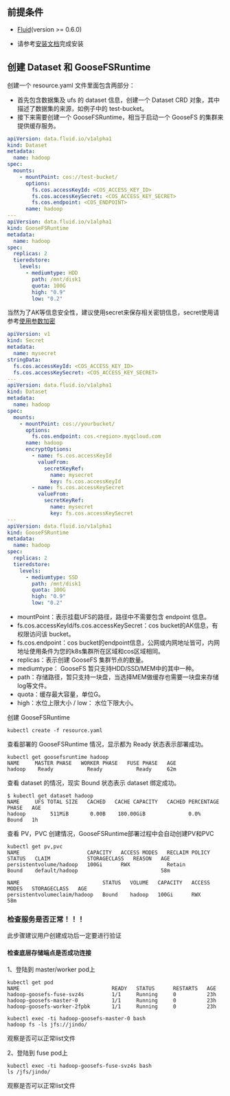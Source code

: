 ## 前提条件


- [Fluid](https://github.com/fluid-cloudnative/fluid)(version >= 0.6.0)
  
- 请参考[安装文档](../Introduction/goosefs_fluid_install-安装文档.md)完成安装
## 创建 Dataset 和 GooseFSRuntime


创建一个 resource.yaml 文件里面包含两部分：

- 首先包含数据集及 ufs 的 dataset 信息，创建一个 Dataset CRD 对象，其中描述了数据集的来源，如例子中的 test-bucket。
- 接下来需要创建一个 GooseFSRuntime，相当于启动一个 GooseFS 的集群来提供缓存服务。



```yaml
apiVersion: data.fluid.io/v1alpha1
kind: Dataset
metadata:
  name: hadoop
spec:
  mounts:
    - mountPoint: cos://test-bucket/
      options:
        fs.cos.accessKeyId: <COS_ACCESS_KEY_ID>
        fs.cos.accessKeySecret: <COS_ACCESS_KEY_SECRET>
        fs.cos.endpoint: <COS_ENDPOINT> 
      name: hadoop
---
apiVersion: data.fluid.io/v1alpha1
kind: GooseFSRuntime
metadata:
  name: hadoop
spec:
  replicas: 2
  tieredstore:
    levels:
      - mediumtype: HDD
        path: /mnt/disk1
        quota: 100G
        high: "0.9"
        low: "0.2"
```


当然为了AK等信息安全性，建议使用secret来保存相关密钥信息，secret使用请参考[使用参数加密](./jindo_fluid_encryptOption.md)


```yaml
apiVersion: v1
kind: Secret
metadata:
  name: mysecret
stringData:
  fs.cos.accessKeyId: <COS_ACCESS_KEY_ID>
  fs.cos.accessKeySecret: <COS_ACCESS_KEY_SECRET>
---
apiVersion: data.fluid.io/v1alpha1
kind: Dataset
metadata:
  name: hadoop
spec:
  mounts:
    - mountPoint: cos://yourbucket/
      options:
        fs.cos.endpoint: cos.<region>.myqcloud.com
      name: hadoop
      encryptOptions:
        - name: fs.cos.accessKeyId
          valueFrom:
            secretKeyRef:
              name: mysecret
              key: fs.cos.accessKeyId
        - name: fs.cos.accessKeySecret
          valueFrom:
            secretKeyRef:
              name: mysecret
              key: fs.cos.accessKeySecret
---
apiVersion: data.fluid.io/v1alpha1
kind: GooseFSRuntime
metadata:
  name: hadoop
spec:
  replicas: 2
  tieredstore:
    levels:
      - mediumtype: SSD
        path: /mnt/disk1
        quota: 100G
        high: "0.9"
        low: "0.2"
```


- mountPoint：表示挂载UFS的路径，路径中不需要包含 endpoint 信息。
- fs.cos.accessKeyId/fs.cos.accessKeySecret：cos bucket的AK信息，有权限访问该 bucket。
- fs.cos.endpoint：cos bucket的endpoint信息，公网或内网地址皆可，内网地址使用条件为您的k8s集群所在区域和cos区域相同。
- replicas：表示创建 GooseFS 集群节点的数量。
- mediumtype： GooseFS 暂只支持HDD/SSD/MEM中的其中一种。
- path：存储路径，暂只支持一块盘，当选择MEM做缓存也需要一块盘来存储log等文件。
- quota：缓存最大容量，单位G。
- high：水位上限大小 / low： 水位下限大小。



创建 GooseFSRuntime


```shell
kubectl create -f resource.yaml
```


查看部署的 GooseFSRuntime 情况，显示都为 Ready 状态表示部署成功。
```shell
kubectl get goosefsruntime hadoop
NAME     MASTER PHASE   WORKER PHASE   FUSE PHASE   AGE
hadoop    Ready           Ready           Ready     62m
```


查看 dataset 的情况，现实 Bound 状态表示 dataset 绑定成功。


```shell
$ kubectl get dataset hadoop
NAME     UFS TOTAL SIZE   CACHED   CACHE CAPACITY   CACHED PERCENTAGE   PHASE   AGE
hadoop        511MiB       0.00B    180.00GiB              0.0%          Bound   1h
```


查看 PV，PVC 创建情况，GooseFSRuntime部署过程中会自动创建PV和PVC
```shell
kubectl get pv,pvc
NAME                      CAPACITY   ACCESS MODES   RECLAIM POLICY   STATUS   CLAIM            STORAGECLASS   REASON   AGE
persistentvolume/hadoop   100Gi      RWX            Retain           Bound    default/hadoop                           58m

NAME                           STATUS   VOLUME   CAPACITY   ACCESS MODES   STORAGECLASS   AGE
persistentvolumeclaim/hadoop   Bound    hadoop   100Gi      RWX                           58m
```
### 检查服务是否正常！！！
此步骤建议用户创建成功后一定要进行验证

#### 检查底层存储端点是否成功连接
1、登陆到 master/worker pod上
```shell
kubectl get pod
NAME                              READY   STATUS      RESTARTS   AGE
hadoop-goosefs-fuse-svz4s         1/1     Running     0          23h
hadoop-goosefs-master-0           1/1     Running     0          23h
hadoop-goosefs-worker-2fpbk       1/1     Running     0          23h
```
```shell
kubectl exec -ti hadoop-goosefs-master-0 bash
hadoop fs -ls jfs://jindo/
```
观察是否可以正常list文件

2、登陆到 fuse pod上
```shell
kubectl exec -ti hadoop-goosefs-fuse-svz4s bash
ls /jfs/jindo/
```
观察是否可以正常list文件
